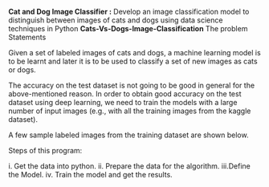 **Cat and Dog Image Classifier :**
Develop an image classification model to
distinguish between images of cats and dogs
using data science techniques in Python
**Cats-Vs-Dogs-Image-Classification**
The problem Statements

Given a set of labeled images of cats and dogs, a machine learning model is to be learnt and later it is to be used to classify a set of new images as cats or dogs.

The accuracy on the test dataset is not going to be good in general for the above-mentioned reason. In order to obtain good accuracy on the test dataset using deep learning, we need to train the models with a large number of input images (e.g., with all the training images from the kaggle dataset).

A few sample labeled images from the training dataset are shown below.

Steps of this program:

i. Get the data into python. 
ii. Prepare the data for the algorithm.
iii.Define the Model. 
iv. Train the model and get the results.
